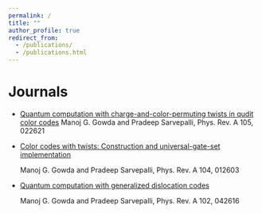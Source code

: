 ```yaml
---
permalink: /
title: ""
author_profile: true
redirect_from: 
  - /publications/
  - /publications.html
---
```


Journals
======
* [Quantum computation with charge-and-color-permuting twists in qudit color codes](https://journals.aps.org/pra/abstract/10.1103/PhysRevA.105.022621)
  Manoj G. Gowda and Pradeep Sarvepalli, Phys. Rev. A 105, 022621

* [Color codes with twists: Construction and universal-gate-set implementation](https://journals.aps.org/pra/abstract/10.1103/PhysRevA.104.012603)

  Manoj G. Gowda and Pradeep Sarvepalli, Phys. Rev. A 104, 012603

* [Quantum computation with generalized dislocation codes](https://journals.aps.org/pra/abstract/10.1103/PhysRevA.102.042616)

   Manoj G. Gowda and Pradeep Sarvepalli, Phys. Rev. A 102, 042616 
  
